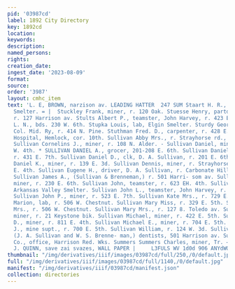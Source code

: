 ```yaml
---
pid: '03987cd'
label: 1892 City Directory
key: 1892cd
location: 
keywords: 
description: 
named_persons: 
rights: 
creation_date: 
ingest_date: '2023-08-09'
format: 
source: 
order: '3987'
layout: cmhc_item
text: 'L. E, BROWN, narzison av. LEADING HATTER  247 SUM Staart H. R., lab, American
  Smelter. = |  Stuckley Frank, miner, r. 120 Oak. Stuesse Henry, partdr, R. Bailer,
  r. 127 Harrison av. Stults Albert P., teamster, John Harvey, r. 423 E. 11th. Stump
  L. N., bds. 230 W. 6th. Stupka Louis, lab, Elgin Smelter. Sturdy George, boilermkr,
  Col. Mid. Ry, r. 414 N. Pine. Stuthman Fred. D., carpenter, r. 428 E. 2d. St. Vincent’s
  Hospital, Hemlock, cor. 10th. Sullivan Abby Mrs., r. Strayhorse rd., head E. 4th.
  Sullivan Cornelins J., miner, r. 108 N. Alder. - Sullivan Daniel, miner, Yr. 228
  W. 4th. * SULLIVAN DANIEL A., grocer, 201-208 E. 6th. Sullivan Daniel C., miner,
  r. 431 E. 7th. Sullivan Daniel D., clk, D. A. Sullivan, r. 201 E. 6th. Sullivan
  Daniel K., miner, r. 139 E. 3d. Sullivan Dennis, miner, r. Strayhorse rd., head
  E. 4th. Sullivan Eugene H., driver, D. A. Sullivan, r. Carbonate Hill, below reservoir.
  Sullivan James A., (Sullivan & Brenneman,) r. 501 Harri- som av. Sullivan John,
  miner, r. 230 E. 6th. Sullivan John, teamster, r. 623 EH. 4th. Sullivan John, wks.
  Arkansas Valley Smelter. Sullivan John L., teamster, John Harvey, r. 227 E. 12th.
  Sullivan John P., miner, r. 523 E. 7th. Sullivan Kate Mrs., r. 729 E. 7th. Sullivan
  Marion, lab, r. 506 W. Chestnut. Sullivan Mary Miss, r. 329 E. 5th. Sullivan Mary
  Mrs., r. 506 W. Chestnut. Sullivan Mary Mrs., r. 127 8. Toledo av. Sullivan Michael,
  miner, r. 21 Keystone bik. Sullivan Michael, miner, r. 422 E. 5th. Sullivan Michael.
  D., miner, r. 811 E. 4th. Sullivan Michael E., miner, r. 704 E. 5th. Sullivan Stephen
  J., mine supt., r. 700 E. 5th. Sullivan William, r. 124 W. 3d. Sullivan & Brenneman,
  (J. A. Sullivan and W. S. Brenne- man,) dentists, 501 Harrison av. Sulphide Mining
  Co., office, Harrison Red. Wks. Summers Summers Charles, miner, Tr. — House.  J.
  J. QUINN, save zai svazes, WALL PAPER |     L3FULS WV 1d0d 906 ANYdWOO 1¥09 JTTIAQV3    '
thumbnail: "/img/derivatives/iiif/images/03987cd/full/250,/0/default.jpg"
full: "/img/derivatives/iiif/images/03987cd/full/1140,/0/default.jpg"
manifest: "/img/derivatives/iiif/03987cd/manifest.json"
collection: directories
---
```

